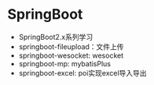 # SpringBoot
- SpringBoot2.x系列学习
- springboot-fileupload：文件上传
- springboot-wesocket: wesocket
- springboot-mp: mybatisPlus
- springboot-excel: poi实现excel导入导出